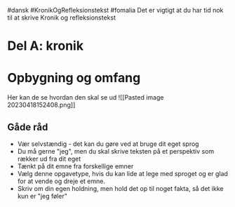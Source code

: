#dansk #KronikOgRefleksionstekst #fomalia
Det er vigtigt at du har tid nok til at skrive Kronik og refleksionstekst

# Del A: kronik


# Opbygning og omfang
Her kan de se hvordan den skal se ud
![[Pasted image 20230418152408.png]]
## Gåde råd
* Vær selvstændig - det kan du gøre ved at bruge dit eget sprog
* Du må gerne "jeg", men du skal skrive teksten på et perspektiv som rækker ud fra dit eget
* Tænkt på dit emne fra forskellige emner
* Vælg denne opgavetype, hvis du kan lide at lege med sproget og er glad for at vende og dreje et emne.
* Skriv om din egen holdning, men hold det op til noget fakta, så det ikke kun er "jeg føler"
